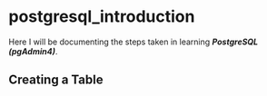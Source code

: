 # postgresql_introduction

Here I will be documenting the steps taken in learning ***PostgreSQL (pgAdmin4)***.

## Creating a Table

![]()
